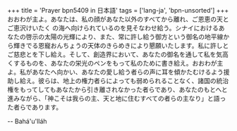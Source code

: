 +++
title = 'Prayer bpn5409 in 日本語'
tags = ['lang-ja', 'bpn-unsorted']
+++
おおわが主よ。あなたは、私の顔があなた以外のすべてから離れ、ご恩恵の天とご恵沢けいたく
の海へ向けられているのを見そなわせ給う。シナイにおけるあなたの啓示の太陽の光輝により、また、常に許し給う御方という御名の地平線から輝きでる恩寵おんちょうの天体のきらめきにより懇願いたします。私に許しとご慈悲とを下し給え。そして、創造界において、あなたの御名を通して私を気高くするものを、あなたの栄光のペンをもって私のために書き給え。おおわが主よ。私があなたへ向かい、あなたの愛し給う者らの声に耳を傾かたむけるよう援助し給え。彼らは、地上の権力者らによっても弱められることなく、諸国の統治権をもってしてもあなたから引き離されなかった者らであり、あなたのもとへと進みながら、「神こそは我らの主、天と地に住むすべての者らの主なり」と語った者らであります。

-- Bahá'u'lláh
